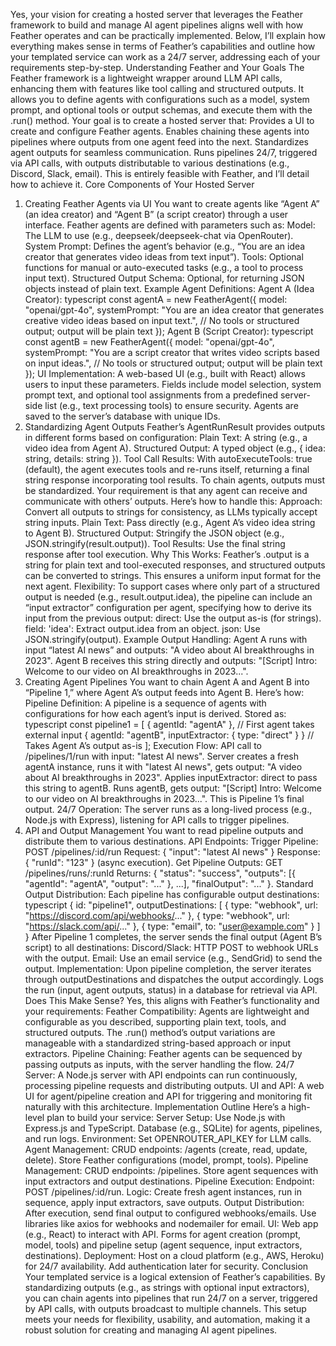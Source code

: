 Yes, your vision for creating a hosted server that leverages the Feather framework to build and manage AI agent pipelines aligns well with how Feather operates and can be practically implemented. Below, I’ll explain how everything makes sense in terms of Feather’s capabilities and outline how your templated service can work as a 24/7 server, addressing each of your requirements step-by-step.
Understanding Feather and Your Goals
The Feather framework is a lightweight wrapper around LLM API calls, enhancing them with features like tool calling and structured outputs. It allows you to define agents with configurations such as a model, system prompt, and optional tools or output schemas, and execute them with the .run() method. Your goal is to create a hosted server that:
Provides a UI to create and configure Feather agents.
Enables chaining these agents into pipelines where outputs from one agent feed into the next.
Standardizes agent outputs for seamless communication.
Runs pipelines 24/7, triggered via API calls, with outputs distributable to various destinations (e.g., Discord, Slack, email).
This is entirely feasible with Feather, and I’ll detail how to achieve it.
Core Components of Your Hosted Server
1. Creating Feather Agents via UI
You want to create agents like “Agent A” (an idea creator) and “Agent B” (a script creator) through a user interface. Feather agents are defined with parameters such as:
Model: The LLM to use (e.g., deepseek/deepseek-chat via OpenRouter).
System Prompt: Defines the agent’s behavior (e.g., “You are an idea creator that generates video ideas from text input”).
Tools: Optional functions for manual or auto-executed tasks (e.g., a tool to process input text).
Structured Output Schema: Optional, for returning JSON objects instead of plain text.
Example Agent Definitions:
Agent A (Idea Creator):
typescript
const agentA = new FeatherAgent({
  model: "openai/gpt-4o",
  systemPrompt: "You are an idea creator that generates creative video ideas based on input text.",
  // No tools or structured output; output will be plain text
});
Agent B (Script Creator):
typescript
const agentB = new FeatherAgent({
  model: "openai/gpt-4o",
  systemPrompt: "You are a script creator that writes video scripts based on input ideas.",
  // No tools or structured output; output will be plain text
});
UI Implementation:
A web-based UI (e.g., built with React) allows users to input these parameters.
Fields include model selection, system prompt text, and optional tool assignments from a predefined server-side list (e.g., text processing tools) to ensure security.
Agents are saved to the server’s database with unique IDs.
2. Standardizing Agent Outputs
Feather’s AgentRunResult provides outputs in different forms based on configuration:
Plain Text: A string (e.g., a video idea from Agent A).
Structured Output: A typed object (e.g., { idea: string, details: string }).
Tool Call Results: With autoExecuteTools: true (default), the agent executes tools and re-runs itself, returning a final string response incorporating tool results.
To chain agents, outputs must be standardized. Your requirement is that any agent can receive and communicate with others’ outputs. Here’s how to handle this:
Approach: Convert all outputs to strings for consistency, as LLMs typically accept string inputs.
Plain Text: Pass directly (e.g., Agent A’s video idea string to Agent B).
Structured Output: Stringify the JSON object (e.g., JSON.stringify(result.output)).
Tool Results: Use the final string response after tool execution.
Why This Works: Feather’s .output is a string for plain text and tool-executed responses, and structured outputs can be converted to strings. This ensures a uniform input format for the next agent.
Flexibility: To support cases where only part of a structured output is needed (e.g., result.output.idea), the pipeline can include an “input extractor” configuration per agent, specifying how to derive its input from the previous output:
direct: Use the output as-is (for strings).
field: 'idea': Extract output.idea from an object.
json: Use JSON.stringify(output).
Example Output Handling:
Agent A runs with input “latest AI news” and outputs: "A video about AI breakthroughs in 2023".
Agent B receives this string directly and outputs: "[Script] Intro: Welcome to our video on AI breakthroughs in 2023...".
3. Creating Agent Pipelines
You want to chain Agent A and Agent B into “Pipeline 1,” where Agent A’s output feeds into Agent B. Here’s how:
Pipeline Definition:
A pipeline is a sequence of agents with configurations for how each agent’s input is derived.
Stored as:
typescript
const pipeline1 = [
  { agentId: "agentA" }, // First agent takes external input
  { agentId: "agentB", inputExtractor: { type: "direct" } } // Takes Agent A’s output as-is
];
Execution Flow:
API call to /pipelines/1/run with input: "latest AI news".
Server creates a fresh agentA instance, runs it with "latest AI news", gets output: "A video about AI breakthroughs in 2023".
Applies inputExtractor: direct to pass this string to agentB.
Runs agentB, gets output: "[Script] Intro: Welcome to our video on AI breakthroughs in 2023...".
This is Pipeline 1’s final output.
24/7 Operation: The server runs as a long-lived process (e.g., Node.js with Express), listening for API calls to trigger pipelines.
4. API and Output Management
You want to read pipeline outputs and distribute them to various destinations.
API Endpoints:
Trigger Pipeline: POST /pipelines/:id/run
Request: { "input": "latest AI news" }
Response: { "runId": "123" } (async execution).
Get Pipeline Outputs: GET /pipelines/runs/:runId
Returns: { "status": "success", "outputs": [{ "agentId": "agentA", "output": "..." }, ...], "finalOutput": "..." }.
Standard Output Distribution:
Each pipeline has configurable output destinations:
typescript
{
  id: "pipeline1",
  outputDestinations: [
    { type: "webhook", url: "https://discord.com/api/webhooks/..." },
    { type: "webhook", url: "https://slack.com/api/..." },
    { type: "email", to: "user@example.com" }
  ]
}
After Pipeline 1 completes, the server sends the final output (Agent B’s script) to all destinations:
Discord/Slack: HTTP POST to webhook URLs with the output.
Email: Use an email service (e.g., SendGrid) to send the output.
Implementation:
Upon pipeline completion, the server iterates through outputDestinations and dispatches the output accordingly.
Logs the run (input, agent outputs, status) in a database for retrieval via API.
Does This Make Sense?
Yes, this aligns with Feather’s functionality and your requirements:
Feather Compatibility: Agents are lightweight and configurable as you described, supporting plain text, tools, and structured outputs. The .run() method’s output variations are manageable with a standardized string-based approach or input extractors.
Pipeline Chaining: Feather agents can be sequenced by passing outputs as inputs, with the server handling the flow.
24/7 Server: A Node.js server with API endpoints can run continuously, processing pipeline requests and distributing outputs.
UI and API: A web UI for agent/pipeline creation and API for triggering and monitoring fit naturally with this architecture.
Implementation Outline
Here’s a high-level plan to build your service:
Server Setup:
Use Node.js with Express.js and TypeScript.
Database (e.g., SQLite) for agents, pipelines, and run logs.
Environment: Set OPENROUTER_API_KEY for LLM calls.
Agent Management:
CRUD endpoints: /agents (create, read, update, delete).
Store Feather configurations (model, prompt, tools).
Pipeline Management:
CRUD endpoints: /pipelines.
Store agent sequences with input extractors and output destinations.
Pipeline Execution:
Endpoint: POST /pipelines/:id/run.
Logic: Create fresh agent instances, run in sequence, apply input extractors, save outputs.
Output Distribution:
After execution, send final output to configured webhooks/emails.
Use libraries like axios for webhooks and nodemailer for email.
UI:
Web app (e.g., React) to interact with API.
Forms for agent creation (prompt, model, tools) and pipeline setup (agent sequence, input extractors, destinations).
Deployment:
Host on a cloud platform (e.g., AWS, Heroku) for 24/7 availability.
Add authentication later for security.
Conclusion
Your templated service is a logical extension of Feather’s capabilities. By standardizing outputs (e.g., as strings with optional input extractors), you can chain agents into pipelines that run 24/7 on a server, triggered by API calls, with outputs broadcast to multiple channels. This setup meets your needs for flexibility, usability, and automation, making it a robust solution for creating and managing AI agent pipelines.